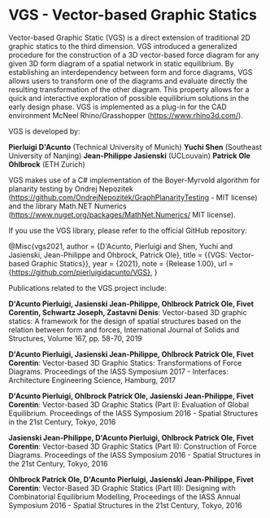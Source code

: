 # VGS - Vector-based Graphic Statics

Vector-based Graphic Static (VGS) is a direct extension of traditional 2D graphic statics to the third dimension. VGS introduced a generalized procedure for the construction of a 3D vector-based force diagram for any given 3D form diagram of a spatial network in static equilibrium. By establishing an interdependency between form and force diagrams, VGS allows users to transform one of the diagrams and evaluate directly the resulting transformation of the other diagram. This property allows for a quick and interactive exploration of possible equilibrium solutions in the early design phase. VGS is implemented as a plug-in for the CAD environment McNeel Rhino/Grasshopper (https://www.rhino3d.com/).

VGS is developed by:

__Pierluigi D'Acunto__ (Technical University of Munich)
__Yuchi Shen__ (Southeast University of Nanjing)
__Jean-Philippe Jasienski__ (UCLouvain)
__Patrick Ole Ohlbrock__ (ETH Zurich)


VGS makes use of a C# implementation of the Boyer-Myrvold algorithm for planarity testing by Ondrej Nepozitek (https://github.com/OndrejNepozitek/GraphPlanarityTesting - MIT license) and the library Math.NET Numerics (https://www.nuget.org/packages/MathNet.Numerics/ MIT license).


If you use the VGS library, please refer to the official GitHub repository:

@Misc{vgs2021,
author = {D'Acunto, Pierluigi and Shen, Yuchi and Jasienski, Jean-Philippe and Ohbrock, Patrick Ole},
title = {{VGS: Vector-based Graphic Statics}},
year = {2021},
note = {Release 1.00},
url = {https://github.com/pierluigidacunto/VGS},
}


Publications related to the VGS project include:

__D'Acunto Pierluigi, Jasienski Jean-Philippe, Ohlbrock Patrick Ole, Fivet Corentin, Schwartz Joseph, Zastavni Denis__: Vector-based 3D graphic statics: A framework for the design of spatial structures based on the relation between form and forces, International Journal of Solids and Structures, Volume 167, pp. 58-70, 2019

__D'Acunto Pierluigi, Jasienski Jean-Philippe, Ohlbrock Patrick Ole, Fivet Corentin__: Vector-based 3D Graphic Statics: Transformations of Force Diagrams. Proceedings of the IASS Symposium 2017 - Interfaces: Architecture Engineering Science, Hamburg, 2017

__D'Acunto Pierluigi, Ohlbrock Patrick Ole, Jasienski Jean-Philippe, Fivet Corentin__: Vector-based 3D Graphic Statics (Part I): Evaluation of Global Equilibrium. Proceedings of the IASS Symposium 2016 - Spatial Structures in the 21st Century, Tokyo, 2016

__Jasienski Jean-Philippe, D'Acunto Pierluigi, Ohlbrock Patrick Ole, Fivet Corentin__: Vector-based 3D Graphic Statics (Part II): Construction of Force Diagrams. Proceedings of the IASS Symposium 2016 - Spatial Structures in the 21st Century, Tokyo, 2016

__Ohlbrock Patrick Ole, D'Acunto Pierluigi, Jasienski Jean-Philippe, Fivet Corentin__: Vector-Based 3D Graphic Statics (Part III): Designing with Combinatorial Equilibrium Modelling, Proceedings of the IASS Annual Symposium 2016 - Spatial Structures in the 21st Century, Tokyo, 2016




